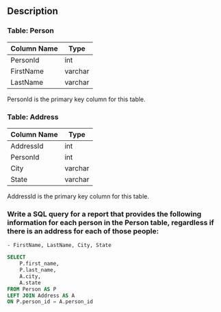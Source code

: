 ## Description

### Table: Person

| Column Name | Type    |
| ----------- | ------- |
| PersonId    | int     |
| FirstName   | varchar |
| LastName    | varchar |

PersonId is the primary key column for this table.

### Table: Address

| Column Name | Type    |
| ----------- | ------- |
| AddressId   | int     |
| PersonId    | int     |
| City        | varchar |
| State       | varchar |

AddressId is the primary key column for this table.

### Write a SQL query for a report that provides the following information for each person in the Person table, regardless if there is an address for each of those people:

    - FirstName, LastName, City, State

```sql
SELECT
    P.first_name,
    P.last_name,
    A.city,
    A.state
FROM Person AS P
LEFT JOIN Address AS A
ON P.person_id = A.person_id
```
